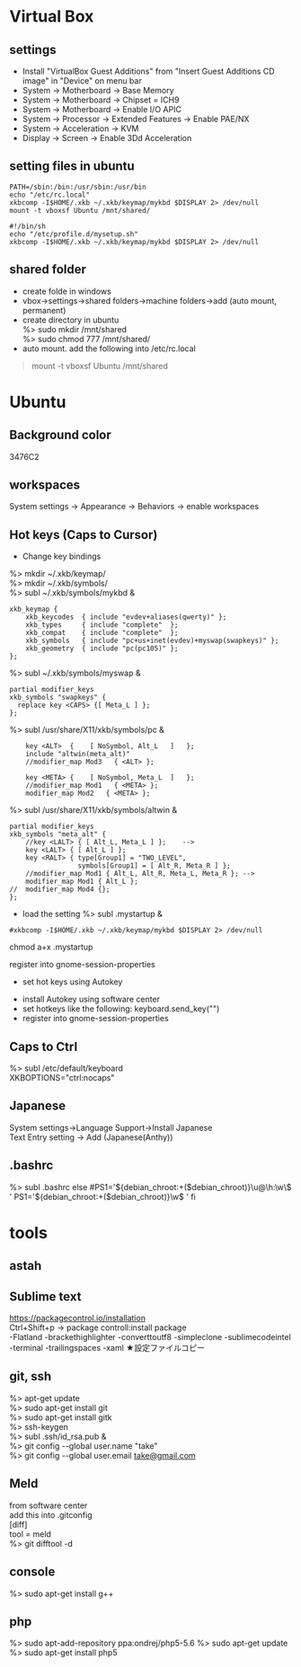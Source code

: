 # Virtual Box

## settings
* Install "VirtualBox Guest Additions" from "Insert Guest Additions CD image" in "Device" on menu bar
* System -> Motherboard -> Base Memory
* System -> Motherboard -> Chipset = ICH9
* System -> Motherboard -> Enable I/O APIC
* System -> Processor -> Extended Features -> Enable PAE/NX
* System -> Acceleration -> KVM
* Display -> Screen -> Enable 3Dd Acceleration

## setting files in ubuntu

```script:/etc/rc.local
PATH=/sbin:/bin:/usr/sbin:/usr/bin
echo "/etc/rc.local"
xkbcomp -I$HOME/.xkb ~/.xkb/keymap/mykbd $DISPLAY 2> /dev/null
mount -t vboxsf Ubuntu /mnt/shared/
```

```script:/etc/profile.d/mysetup.sh(new_file)
#!/bin/sh
echo "/etc/profile.d/mysetup.sh"
xkbcomp -I$HOME/.xkb ~/.xkb/keymap/mykbd $DISPLAY 2> /dev/null
```

## shared folder
* create folde in windows  
* vbox->settings->shared folders->machine folders->add (auto mount, permanent)  
* create directory in ubuntu  
%> sudo mkdir /mnt/shared  
%> sudo chmod 777 /mnt/shared/  
* auto mount. add the following into /etc/rc.local  
> mount -t vboxsf Ubuntu /mnt/shared  

# Ubuntu

## Background color
3476C2

## workspaces
System settings -> Appearance -> Behaviors -> enable workspaces

## Hot keys (Caps to Cursor)
* Change key bindings

%> mkdir ~/.xkb/keymap/  
%> mkdir ~/.xkb/symbols/  
%> subl ~/.xkb/symbols/mykbd &  
```mykbd
xkb_keymap {
    xkb_keycodes  { include "evdev+aliases(qwerty)" };
    xkb_types     { include "complete"  };
    xkb_compat    { include "complete"  };
    xkb_symbols   { include "pc+us+inet(evdev)+myswap(swapkeys)" };
    xkb_geometry  { include "pc(pc105)" };
};
```
%> subl ~/.xkb/symbols/myswap &  
```myswap
partial modifier_keys
xkb_symbols "swapkeys" {
  replace key <CAPS> {[ Meta_L ] };
};
```
%> subl /usr/share/X11/xkb/symbols/pc &  
```pc
    key <ALT>  {	[ NoSymbol, Alt_L	]	};
    include "altwin(meta_alt)"
    //modifier_map Mod3   { <ALT> };

    key <META> {	[ NoSymbol, Meta_L	]	};
    //modifier_map Mod1   { <META> };
    modifier_map Mod2   { <META> };
```

%> subl /usr/share/X11/xkb/symbols/altwin &  
```altwin
partial modifier_keys 
xkb_symbols "meta_alt" {
    //key <LALT> { [ Alt_L, Meta_L ] };    -->
    key <LALT> { [ Alt_L ] };
    key <RALT> { type[Group1] = "TWO_LEVEL",
                 symbols[Group1] = [ Alt_R, Meta_R ] };
    //modifier_map Mod1 { Alt_L, Alt_R, Meta_L, Meta_R }; -->
    modifier_map Mod1 { Alt_L };
//  modifier_map Mod4 {};
};
```

* load the setting
%> subl .mystartup &  
``` .mystartup
#xkbcomp -I$HOME/.xkb ~/.xkb/keymap/mykbd $DISPLAY 2> /dev/null
```
chmod a+x .mystartup

register into gnome-session-properties


* set hot keys using Autokey
 - install Autokey using software center
 - set hotkeys like the following:
    keyboard.send_key("<left>")
-  register into gnome-session-properties

## Caps to Ctrl
%> subl /etc/default/keyboard  
XKBOPTIONS="ctrl:nocaps"  

## Japanese
System settings->Language Support->Install Japanese  
Text Entry setting -> Add (Japanese(Anthy))  

## .bashrc
%> subl .bashrc
else
    #PS1='${debian_chroot:+($debian_chroot)}\u@\h:\w\$ '
    PS1='${debian_chroot:+($debian_chroot)}\w\$ '
fi


# tools

## astah

## Sublime text
https://packagecontrol.io/installation  
Ctrl+Shift+p -> package controll:install package  
-Flatland
-brackethighlighter
-converttoutf8
-simpleclone
-sublimecodeintel
-terminal
-trailingspaces
-xaml
★設定ファイルコピー

## git, ssh
%> apt-get update  
%> sudo apt-get install git  
%> sudo apt-get install gitk  
%> ssh-keygen  
%> subl .ssh/id_rsa.pub &  
%> git config --global user.name "take"  
%> git config --global user.email take@gmail.com  

## Meld
from software center  
add this into .gitconfig  
[diff]  
	tool = meld  
%> git difftool -d  

## console
%> sudo apt-get install g++  

## php
%> sudo apt-add-repository ppa:ondrej/php5-5.6
%> sudo apt-get update
%> sudo apt-get install php5

